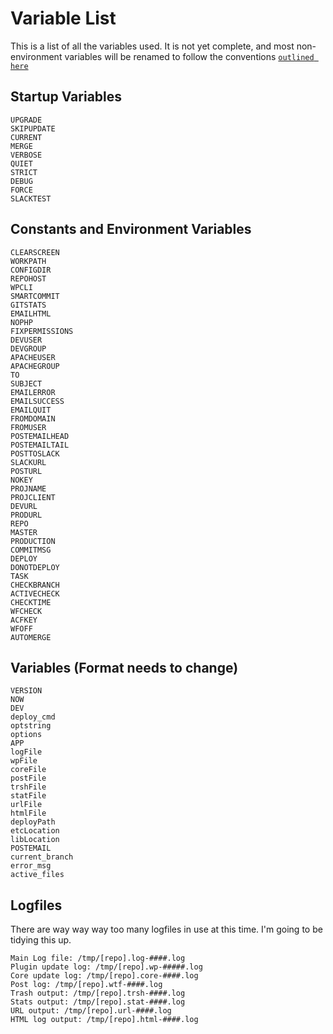 # Variable List
This is a list of all the variables used. It is not yet complete, and most non-environment variables will be renamed to follow the conventions [`outlined here`](https://google.github.io/styleguide/shell.xml)

## Startup Variables
```
UPGRADE
SKIPUPDATE
CURRENT
MERGE
VERBOSE
QUIET
STRICT
DEBUG
FORCE
SLACKTEST
```

## Constants and Environment Variables
```
CLEARSCREEN
WORKPATH
CONFIGDIR
REPOHOST
WPCLI
SMARTCOMMIT
GITSTATS
EMAILHTML
NOPHP
FIXPERMISSIONS
DEVUSER
DEVGROUP
APACHEUSER
APACHEGROUP
TO
SUBJECT
EMAILERROR
EMAILSUCCESS       
EMAILQUIT
FROMDOMAIN
FROMUSER
POSTEMAILHEAD
POSTEMAILTAIL
POSTTOSLACK
SLACKURL
POSTURL
NOKEY
PROJNAME
PROJCLIENT
DEVURL
PRODURL
REPO
MASTER
PRODUCTION
COMMITMSG
DEPLOY
DONOTDEPLOY
TASK
CHECKBRANCH
ACTIVECHECK
CHECKTIME
WFCHECK
ACFKEY
WFOFF
AUTOMERGE
```

## Variables (Format needs to change)
```
VERSION
NOW
DEV
deploy_cmd
optstring
options
APP
logFile
wpFile
coreFile
postFile
trshFile
statFile
urlFile
htmlFile
deployPath
etcLocation
libLocation
POSTEMAIL
current_branch
error_msg
active_files
```

## Logfiles
There are way way way too many logfiles in use at this time. I'm going to be tidying this up.
````
Main Log file: /tmp/[repo].log-####.log
Plugin update log: /tmp/[repo].wp-#####.log
Core update log: /tmp/[repo].core-####.log
Post log: /tmp/[repo].wtf-####.log
Trash output: /tmp/[repo].trsh-####.log
Stats output: /tmp/[repo].stat-####.log
URL output: /tmp/[repo].url-####.log
HTML log output: /tmp/[repo].html-####.log
````